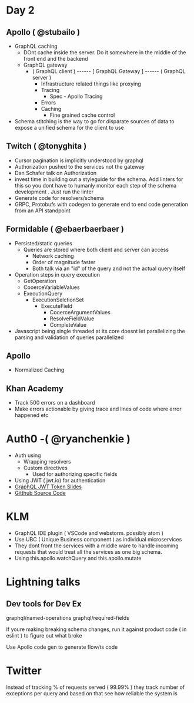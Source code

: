 # Day 2

## Apollo ( @stubailo )
- GraphQL caching
  - DOnt cache inside the server. Do it somewhere in the middle of the front end and the backend
  - GraphQL gateway
    - ( GraphQL client ) ------ [ GraphQL Gateway ] ------ ( GraphQL server )
      - Infrastructure related things like proxying
      - Tracing
        - Spec - Apollo Tracing
      - Errors
      - Caching
        - Fine grained cache control
- Schema stitching is the way to go for disparate sources of data to expose a unified schema for the client to use

## Twitch ( @tonyghita )

- Cursor pagination is implicitly understood by graphql
- Authorization pushed to the services not the gateway
- Dan Schafer talk on Authorization
- invest time in building out a styleguide for the schema. Add linters for this so you dont have to humanly monitor each step of the schema development . Just run the linter
- Generate code for resolvers/schema
- GRPC, Protobufs with codegen to generate end to end code generation from an API standpoint

## Formidable ( @ebaerbaerbaer )

- Persisted/static queries
  - Queries are stored where both client and server can access
    - Network caching
    - Order of magnitude faster
    - Both talk via an "id" of the query and not the actual query itself
- Operation steps in query execution     
  - GetOperation    
  - CooerceVariableValues
  - ExecutionQuery
    - ExecutionSelctionSet
      - ExecuteField
        - CooerceArgumentValues
        - ResolveFieldValue
        - CompleteValue
- Javascript being single threaded at its core doesnt let parallelizing the parsing and validation of queries parallelized

## Apollo

- Normalized Caching

## Khan Academy

- Track 500 errors on a dashboard
- Make errors actionable by giving trace and lines of code where error happened etc

# Auth0 -( @ryanchenkie )

- Auth using
  - Wrapping resolvers
  - Custom directives
    - Used for authorizing specific fields
- Using JWT ( jwt.io) for authentication
- [GraphQL JWT Token Slides](http://slides.com/ryanchenkie/graphql-auth#/)
- [Gitthub Source Code](https://github.com/chenkie/graphql-auth)

# KLM
- GraphQL IDE plugin ( VSCode and webstorm. possibly atom )
- Use UBC ( Unique Business component ) as individual microservices
- They dont front the services with a middle ware to handle incoming requests that would treat all the services as one big schema.
- Using this.apollo.watchQuery and this.apollo.mutate

# Lightning talks

## Dev tools for Dev Ex

graphql/named-operations
graphql/required-fields

If youre making breaking schema changes, run it against product code ( in eslint ) to figure out what broke

Use Apollo code gen to generate flow/ts code

# Twitter

Instead of tracking % of requests served ( 99.99% ) they track number of exceptions per query and based on that see how reliable the system is
